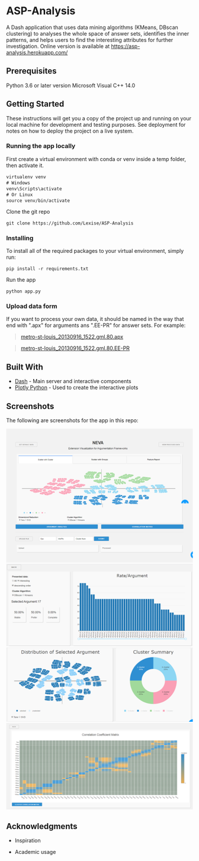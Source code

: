 # ASP-Analysis
A Dash application that uses data mining algorithms (KMeans, DBscan clustering) to analyses the whole space of answer sets, identifies the inner patterns, and helps users to find the interesting attributes for further investigation. Online version is available at https://asp-analysis.herokuapp.com/

## Prerequisites

Python 3.6 or later version
Microsoft Visual C++ 14.0

## Getting Started

These instructions will get you a copy of the project up and running on your local machine for development and testing purposes. See deployment for notes on how to deploy the project on a live system.

### Running the app locally


First create a virtual environment with conda or venv inside a temp folder, then activate it.
```
virtualenv venv
# Windows
venv\Scripts\activate
# Or Linux
source venv/bin/activate
```

Clone the git repo
```
git clone https://github.com/Lexise/ASP-Analysis

```
### Installing

To install all of the required packages to your virtual environment, simply run:
```
pip install -r requirements.txt
```

Run the app

```
python app.py
```
### Upload data form

If you want to process your own data, it should be named in the way that end with ".apx" for arguments ans ".EE-PR" for answer sets.
For example:

>[metro-st-louis_20130916_1522.gml.80.apx](https://github.com/Lexise/ASP-Analysis/blob/master/Screenshots/metro-st-louis_20130916_1522.gml.80.apx)

>[metro-st-louis_20130916_1522.gml.80.EE-PR](https://github.com/Lexise/ASP-Analysis/blob/master/Screenshots/metro-st-louis_20130916_1522.gml.80.EE-PR)



## Built With

* [Dash](https://dash.plotly.com/) - Main server and interactive components
* [Plotly Python](https://dash.plotly.com/) - Used to create the interactive plots

## Screenshots
The following are screenshots for the app in this repo:

![main interface](https://github.com/Lexise/ASP-Analysis/blob/master/Screenshots/tab_cluster_scatter.png)
![Attribute anaysis1](https://github.com/Lexise/ASP-Analysis/blob/master/Screenshots/attribute_selection.png)
![Attribute anaysis1](https://github.com/Lexise/ASP-Analysis/blob/master/Screenshots/attribute_distribution_analysis.png)
![correlation matrix](https://github.com/Lexise/ASP-Analysis/blob/master/Screenshots/correlation_matrix.png)

## Acknowledgments

* Inspiration

* Academic usage
